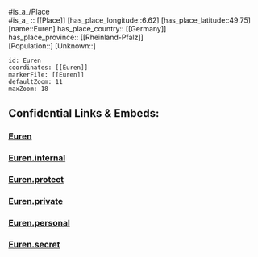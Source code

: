 ﻿---
location: [49.75,6.62] 
mapzoom: [7,12] 
mapmarker: city 
type: City
tags:
- geo/City


SpocWebEntityId: 30094
isDeleted: false
confidential: public

---
#is_a_/Place  
#is_a_ :: [[Place]] 
[has_place_longitude::6.62] 
[has_place_latitude::49.75] 
[name::Euren] 
has_place_country:: [[Germany]]  
has_place_province:: [[Rheinland-Pfalz]]  
[Population::] 
[Unknown::] 


```leaflet
id: Euren
coordinates: [[Euren]] 
markerFile: [[Euren]] 
defaultZoom: 11 
maxZoom: 18
```


## Confidential Links & Embeds: 

### [Euren](/_public/Earth/Continent/Europe/Europe~Central/Germany/Germany~West/Rheinland-Pfalz/counties~RP/Trier/City/Euren.md) 

### [Euren.internal](/_internal/Earth/Continent/Europe/Europe~Central/Germany/Germany~West/Rheinland-Pfalz/counties~RP/Trier/City/Euren.internal.md) 

### [Euren.protect](/_protect/Earth/Continent/Europe/Europe~Central/Germany/Germany~West/Rheinland-Pfalz/counties~RP/Trier/City/Euren.protect.md) 

### [Euren.private](/_private/Earth/Continent/Europe/Europe~Central/Germany/Germany~West/Rheinland-Pfalz/counties~RP/Trier/City/Euren.private.md) 

### [Euren.personal](/_personal/Earth/Continent/Europe/Europe~Central/Germany/Germany~West/Rheinland-Pfalz/counties~RP/Trier/City/Euren.personal.md) 

### [Euren.secret](/_secret/Earth/Continent/Europe/Europe~Central/Germany/Germany~West/Rheinland-Pfalz/counties~RP/Trier/City/Euren.secret.md) 
